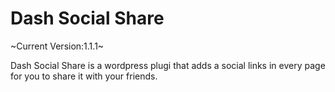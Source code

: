 # Dash Social Share

~Current Version:1.1.1~

Dash Social Share is a wordpress plugi that adds a social links in every page for you to share it with your friends.
